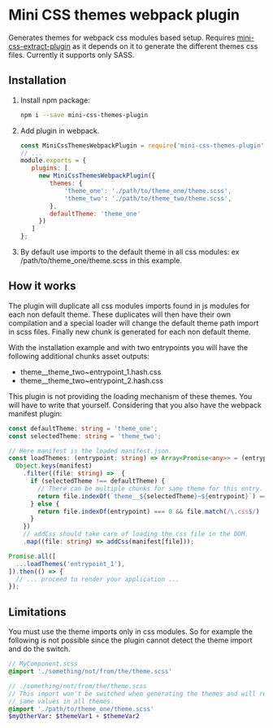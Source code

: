 # Mini CSS themes webpack plugin

Generates themes for webpack css modules based setup. Requires [mini-css-extract-plugin](https://github.com/webpack-contrib/mini-css-extract-plugin) 
as it depends on it to generate the different themes css files. Currently it supports only
SASS.

## Installation

1. Install npm package:
    ```bash
    npm i --save mini-css-themes-plugin
    ```
2. Add plugin in webpack.
    ```js
    const MiniCssThemesWebpackPlugin = require('mini-css-themes-plugin');
    // ...
    module.exports = {
       plugins: [
         new MiniCssThemesWebpackPlugin({
            themes: {
                'theme_one': './path/to/theme_one/theme.scss',
                'theme_two': './path/to/theme_two/theme.scss',
            },
            defaultTheme: 'theme_one'
         })  
       ]
    };
    ```
3. By default use imports to the default theme in all css modules: ex /path/to/theme_one/theme.scss
in this example.

## How it works

The plugin will duplicate all css modules imports found in js modules for each non default theme.
These duplicates will then have their own compilation and a special loader will change the default
theme path import in scss files. Finally new chunk is generated for each non default theme.

With the installation example and with two entrypoints you will have the following additional 
chunks asset outputs:
- theme__theme_two~entrypoint_1.hash.css
- theme__theme_two~entrypoint_2.hash.css

This plugin is not providing the loading mechanism of these themes. You will have to write that 
yourself. Considering that you also have the webpack manifest plugin:

```typescript
const defaultTheme: string = 'theme_one';
const selectedTheme: string = 'theme_two';

// Here manifest is the loaded manifest.json.
const loadThemes: (entrypoint: string) => Array<Promise<any>> = (entrypoint) => 
  Object.keys(manifest)
    .filter((file: string) =>  {
      if (selectedTheme !== defaultTheme) {
        // There can be multiple chunks for same theme for this entry.
        return file.indexOf(`theme__${selectedTheme}~${entrypoint}`) === 0 && file.match(/\.css$/)
      } else {
        return file.indexOf(entrypoint) === 0 && file.match(/\.css$/)
      }
    })
    // addCss should take care of loading the css file in the DOM.
    .map((file: string) => addCss(manifest[file]));

Promise.all([
  ...loadThemes('entrypoint_1'),
]).then(() => {
  // ... proceed to render your application ...
});
```

## Limitations

You must use the theme imports only in css modules. So for example the following is not 
possible since the plugin cannot detect the theme import and do the switch.

```sass
// MyComponent.scss
@import './something/not/from/the/theme.scss'
```

```sass
// ./something/not/from/the/theme.scss
// This import won't be switched when generating the themes and will remain the
// same values in all themes.
@import './path/to/theme_one/theme.scss'
$myOtherVar: $themeVar1 + $themeVar2
```
